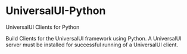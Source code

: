# UniversalUI-Python
UniversalUI Clients for Python

Build Clients for the UniversalUI framework using Python. 
A UniversalUI server must be installed for successful running of a UniversalUI client.
